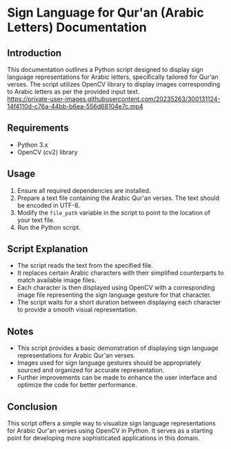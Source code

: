 # Sign Language for Qur'an (Arabic Letters) Documentation

## Introduction
This documentation outlines a Python script designed to display sign language representations for Arabic letters, specifically tailored for Qur'an verses. The script utilizes OpenCV library to display images corresponding to Arabic letters as per the provided input text.
<br />
https://private-user-images.githubusercontent.com/20235263/300131124-14f4110d-c76a-44bb-b6ea-556d68104e7c.mp4
## Requirements
- Python 3.x
- OpenCV (cv2) library

## Usage
1. Ensure all required dependencies are installed.
2. Prepare a text file containing the Arabic Qur'an verses. The text should be encoded in UTF-8.
3. Modify the `file_path` variable in the script to point to the location of your text file.
4. Run the Python script.

## Script Explanation
- The script reads the text from the specified file.
- It replaces certain Arabic characters with their simplified counterparts to match available image files.
- Each character is then displayed using OpenCV with a corresponding image file representing the sign language gesture for that character.
- The script waits for a short duration between displaying each character to provide a smooth visual representation.

## Notes
- This script provides a basic demonstration of displaying sign language representations for Arabic Qur'an verses.
- Images used for sign language gestures should be appropriately sourced and organized for accurate representation.
- Further improvements can be made to enhance the user interface and optimize the code for better performance.

## Conclusion
This script offers a simple way to visualize sign language representations for Arabic Qur'an verses using OpenCV in Python. It serves as a starting point for developing more sophisticated applications in this domain.
